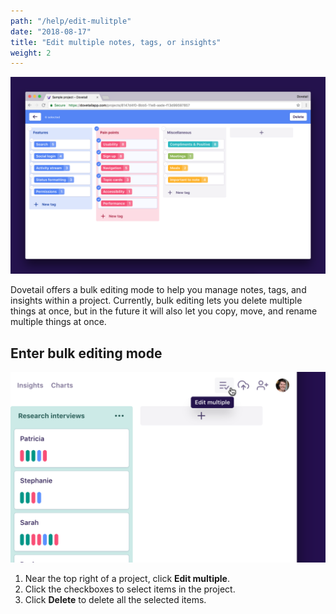```yaml
---
path: "/help/edit-mulitple"
date: "2018-08-17"
title: "Edit multiple notes, tags, or insights"
weight: 2
---
```


![Screenshot of multiple selected notes](./bulk-edit.png)

Dovetail offers a bulk editing mode to help you manage notes, tags, and insights within a project. Currently, bulk editing lets you delete multiple things at once, but in the future it will also let you copy, move, and rename multiple things at once.

## Enter bulk editing mode

![Screenshot of cursor over the edit multiple button](./edit-multiple.png)

1.  Near the top right of a project, click **Edit multiple**.
1.  Click the checkboxes to select items in the project.
1.  Click **Delete** to delete all the selected items.
